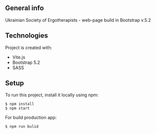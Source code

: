 ## General info
Ukrainian Society of Ergotherapists - web-page build in Bootstrap v.5.2

## Technologies
Project is created with:
* Vite.js
* Bootstrap 5.2
* SASS

## Setup
To run this project, install it locally using npm:

```
$ npm install
$ npm start
```

For build production app:

```
$ npm run bulid
```
